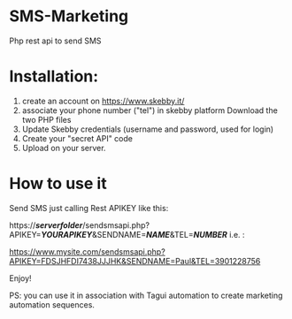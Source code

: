 # SMS-Marketing
Php rest api to send SMS 


# Installation:

1. create an account on https://www.skebby.it/
2. associate your phone number ("tel") in skebby platform
Download the two PHP files 
3. Update Skebby credentials (username and password, used for login)
4. Create your "secret API" code
5. Upload on your server.

# How to use it

Send SMS just calling Rest APIKEY like this:

https://***serverfolder***/sendsmsapi.php?APIKEY=***YOURAPIKEY***&SENDNAME=***NAME***&TEL=***NUMBER***
i.e. :

https://www.mysite.com/sendsmsapi.php?APIKEY=FDSJHFDI7438JJJHK&SENDNAME=Paul&TEL=3901228756

Enjoy!


PS: you can use it in association with Tagui automation to create marketing automation sequences.

